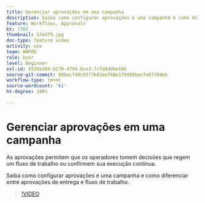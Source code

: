 ```yaml
---
title: Gerenciar aprovações em uma campanha
description: Saiba como configurar aprovações e uma campanha e como diferenciar entre aprovações de entrega e fluxo de trabalho.
feature: Workflows, Approvals
kt: 7787
thumbnail: 334479.jpg
doc-type: feature video
activity: use
team: WWFRE
role: User
level: Beginner
exl-id: 5526b384-b270-4794-8ce3-7cfd8ddbe16b
source-git-commit: 806ecfd0c9377b82eef68e1f9499becfe67704eb
workflow-type: tm+mt
source-wordcount: '61'
ht-degree: 100%

---
```


# Gerenciar aprovações em uma campanha

As aprovações permitem que os operadores tomem decisões que regem um fluxo de trabalho ou confirmem sua execução contínua.

Saiba como configurar aprovações e uma campanha e como diferenciar entre aprovações de entrega e fluxo de trabalho.

>[!VIDEO](https://video.tv.adobe.com/v/334479?quality=12)
